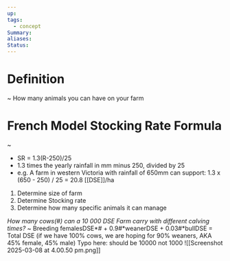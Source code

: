 ```yaml
---
up: 
tags:
  - concept
Summary: 
aliases: 
Status:
---
```

# Definition
~
How many animals you can have on your farm

# French Model Stocking Rate Formula
~
- SR = 1.3(R-250)/25
- 1.3 times the yearly rainfall in mm minus 250, divided by 25
- e.g. A farm in western Victoria with rainfall of 650mm can support:
1.3 x (650 - 250) / 25 = 20.8 [[DSE]]/ha

1. Determine size of farm
2. Determine Stocking rate
3. Determine how many specific animals it can manage

*How many cows(#) can a 10 000 DSE Farm carry with different calving times?*
~
Breeding femalesDSE*# + 0.9#*weanerDSE + 0.03#*bullDSE = Total DSE
(if we have 100% cows, we are hoping for 90% weaners, AKA 45% female, 45% male)
Typo here: should be 10000 not 1000
![[Screenshot 2025-03-08 at 4.00.50 pm.png]]

